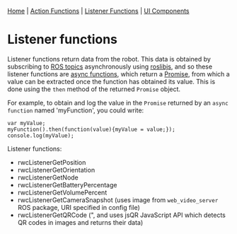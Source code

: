 [Home](https://github.com/laurencejbelliott/roswebcomponents) | [Action Functions](/docs/action-functions.md) | [Listener Functions](/docs/listener-functions.md) | [UI Components]()
# Listener functions
Listener functions return data from the robot. This data is obtained by subscribing to [ROS topics](http://wiki.ros.org/Topics) asynchronously using [roslibjs](https://github.com/RobotWebTools/roslibjs), and so these listener functions are [async functions](https://developer.mozilla.org/en-US/docs/Web/JavaScript/Reference/Statements/async_function), which return a [Promise](https://developer.mozilla.org/en-US/docs/Web/JavaScript/Reference/Global_Objects/Promise), from which a value can be extracted once the function has obtained its value. This is done using the `then` method of the returned `Promise` object.

For example, to obtain and log the value in the `Promise` returned by an `async function` named 'myFunction', you could write:
```
var myValue;
myFunction().then(function(value){myValue = value;});
console.log(myValue);
```

Listener functions:
 - rwcListenerGetPosition
 - rwcListenerGetOrientation
 - rwcListenerGetNode
 - rwcListenerGetBatteryPercentage
 - rwcListenerGetVolumePercent
 - rwcListenerGetCameraSnapshot (uses image from `web_video_server` ROS package, URI specified in config file)
 - rwcListenerGetQRCode (", and uses jsQR JavaScript API which detects QR codes in images and returns their data)
